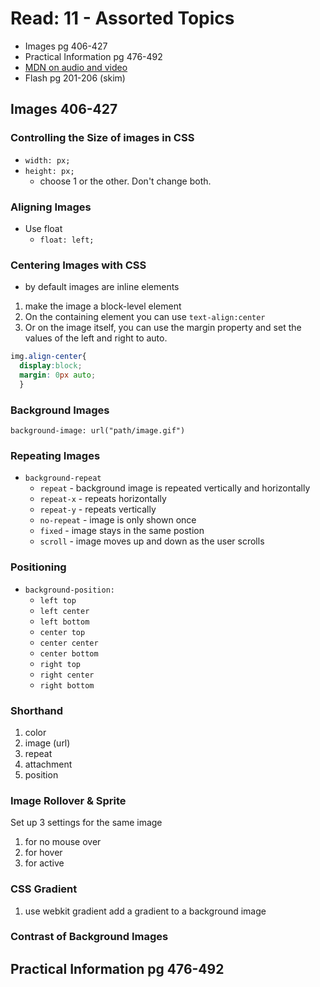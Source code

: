 # Read: 11 - Assorted Topics
- Images pg 406-427
- Practical Information pg 476-492
- [MDN on audio and video](https://developer.mozilla.org/en-US/docs/Learn/JavaScript/Client-side_web_APIs/Video_and_audio_APIs)
- Flash pg 201-206 (skim)

## Images 406-427
### Controlling the Size of images in CSS
- `width: px;`
- `height: px;`
    - choose 1 or the other. Don't change both.
### Aligning Images
- Use float
    - `float: left;`
### Centering Images with CSS
- by default images are inline elements
1. make the image a block-level element
1. On the containing element you can use `text-align:center`
1. Or on the image itself, you can use the margin property and set the values of the left and right to auto.
```CSS
img.align-center{
  display:block;
  margin: 0px auto;
  }
```
### Background Images
`background-image: url("path/image.gif")`
### Repeating Images
- `background-repeat`
    - `repeat` - background image is repeated vertically and horizontally
    - `repeat-x` - repeats horizontally
    - `repeat-y` - repeats vertically
    - `no-repeat` - image is only shown once
    - `fixed` - image stays in the same postion
    - `scroll` - image moves up and down as the user scrolls
### Positioning
- `background-position:`
    - `left top`
    - `left center`
    - `left bottom`
    - `center top` 
    - `center center`
    - `center bottom`
    - `right top`
    - `right center`
    - `right bottom`
### Shorthand
1. color
1. image (url)
1. repeat
1. attachment
1. position
### Image Rollover & Sprite
Set up 3 settings for the same image
1. for no mouse over
1. for hover
1. for active
### CSS Gradient
1. use webkit gradient add a gradient to a background image
### Contrast of Background Images
## Practical Information pg 476-492